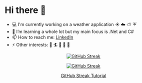 <h1> Hi there 👋 </h1>

- :computer: I'm currently working on a weather application :sunny: :cloud: :partly_sunny: :umbrella:
- 🌱 I’m learning a whole lot but my main focus is .Net and C#
- 📫 How to reach me: <a href="https://www.linkedin.com/in/ida-s-johansson/"> LinkedIn </a> 
- ⚡ Other interests: :ocean: :surfer: :pizza: :fork_and_knife: :art:

<div align="center"> 


[![GitHub Streak](https://streak-stats.demolab.com/?user=IdasJohansson&theme=radical&border_radius=5&date_format=j%20M%5B%20Y%5D&background=000000&fire=DD2727&ring=DD2727)](https://git.io/streak-stats)

[comment]: < This is the herokuapp deployment >
[![GitHub Streak](https://ida-kodar.herokuapp.com?user=IdasJohansson&theme=radical&border_radius=5&date_format=j%20M%5B%20Y%5D&background=000000&fire=DD2727&ring=DD2727)](https://git.io/streak-stats)

</div>

<p align="center">
<a href="https://github.com/DenverCoder1/github-readme-streak-stats">GitHub Streak Tutorial </a>
</p>




